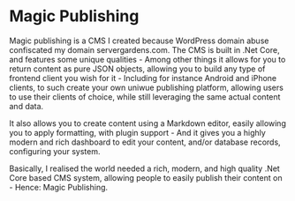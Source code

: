 
# Magic Publishing

Magic publishing is a CMS I created because WordPress domain abuse confiscated my domain servergardens.com. The CMS is built in .Net Core,
and features some unique qualities - Among other things it allows for you to return content as pure JSON objects, allowing you to build
any type of frontend client you wish for it - Including for instance Android and iPhone clients, to such create your own uniwue publishing platform,
allowing users to use their clients of choice, while still leveraging the same actual content and data.

It also allows you to create content using a Markdown editor, easily allowing you to apply formatting, with plugin support - And it gives you
a highly modern and rich dashboard to edit your content, and/or database records, configuring your system.

Basically, I realised the world needed a rich, modern, and high quality .Net Core based CMS system, allowing people to easily publish their content
on - Hence: Magic Publishing.
